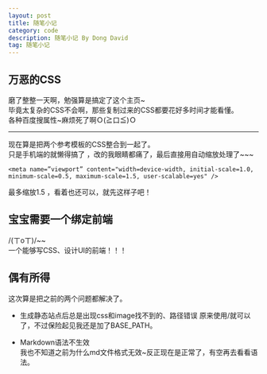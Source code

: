 ```yaml
---
layout: post
title: 随笔小记
category: code
description: 随笔小记 By Dong David
tag: 随笔小记
---
```


## 万恶的CSS

磨了整整一天啊，勉强算是搞定了这个主页~  
毕竟太复杂的CSS不会啊，那些复制过来的CSS都要花好多时间才能看懂。  
各种百度搜属性~麻烦死了啊Ｏ(≧口≦)Ｏ  
***
现在算是把两个参考模板的CSS整合到一起了。  
只是手机端的就懒得搞了 ，改的我眼睛都痛了，最后直接用自动缩放处理了~~~
	
	<meta name=”viewport” content="width=device-width, initial-scale=1.0, minimum-scale=0.5, maximum-scale=1.5, user-scalable=yes" />
最多缩放1.5 ，看着也还可以，就先这样子吧！

## 宝宝需要一个绑定前端
/(ㄒoㄒ)/~~  
一个能够写CSS、设计UI的前端！！！  
## 偶有所得
这次算是把之前的两个问题都解决了。  

* 生成静态站点后总是出现css和image找不到的、路径错误
	原来使用/就可以了，不过保险起见我还是加了BASE_PATH。

* Markdown语法不生效  
	我也不知道之前为什么md文件格式无效~反正现在是正常了，有空再去看看语法。




